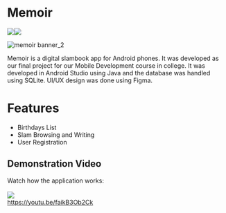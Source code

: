 # Memoir
<img src="https://img.shields.io/badge/Android_Studio-3DDC84?style=for-the-badge&logo=android-studio&logoColor=white"/><img src="https://img.shields.io/badge/SQLite-07405E?style=for-the-badge&logo=sqlite&logoColor=white" />

![memoir banner_2](https://github.com/Adr029/Memoir-Slambook/assets/117166540/a0916aa7-ab73-4d3d-8d13-bab84cf0400a)

Memoir is a digital slambook app for Android phones. It was developed as our final project for our Mobile Development course in college.
It was developed in Android Studio using Java and the database was handled using SQLite. UI/UX design was done using Figma.
# Features
* Birthdays List
* Slam Browsing and Writing 
* User Registration



## Demonstration Video
Watch how the application works:<br><br>
<img src="https://img.shields.io/badge/YouTube-FF0000?style=for-the-badge&logo=youtube&logoColor=white"/><br>
https://youtu.be/faikB3Ob2Ck
